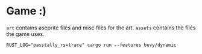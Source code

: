 # Game :)

`art` contains aseprite files and misc files for the art.
`assets` contains the files the game uses.

`RUST_LOG="passtally_rs=trace" cargo run --features bevy/dynamic`
